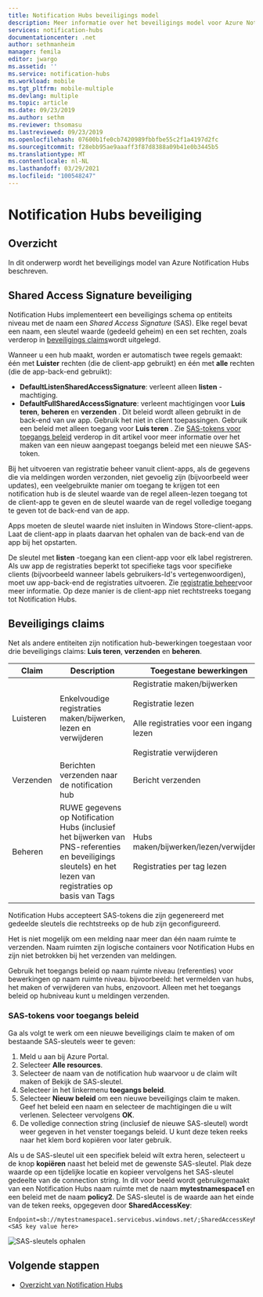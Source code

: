 ```yaml
---
title: Notification Hubs beveiligings model
description: Meer informatie over het beveiligings model voor Azure Notification Hubs.
services: notification-hubs
documentationcenter: .net
author: sethmanheim
manager: femila
editor: jwargo
ms.assetid: ''
ms.service: notification-hubs
ms.workload: mobile
ms.tgt_pltfrm: mobile-multiple
ms.devlang: multiple
ms.topic: article
ms.date: 09/23/2019
ms.author: sethm
ms.reviewer: thsomasu
ms.lastreviewed: 09/23/2019
ms.openlocfilehash: 07600b1fe0cb7420989fbbfbe55c2f1a4197d2fc
ms.sourcegitcommit: f28ebb95ae9aaaff3f87d8388a09b41e0b3445b5
ms.translationtype: MT
ms.contentlocale: nl-NL
ms.lasthandoff: 03/29/2021
ms.locfileid: "100548247"
---
```

# <a name="notification-hubs-security"></a>Notification Hubs beveiliging

## <a name="overview"></a>Overzicht

In dit onderwerp wordt het beveiligings model van Azure Notification Hubs beschreven.

## <a name="shared-access-signature-security"></a>Shared Access Signature beveiliging

Notification Hubs implementeert een beveiligings schema op entiteits niveau met de naam een *Shared Access Signature* (SAS). Elke regel bevat een naam, een sleutel waarde (gedeeld geheim) en een set rechten, zoals verderop in [beveiligings claims](#security-claims)wordt uitgelegd. 

Wanneer u een hub maakt, worden er automatisch twee regels gemaakt: één met **Luister** rechten (die de client-app gebruikt) en één met **alle** rechten (die de app-back-end gebruikt):

- **DefaultListenSharedAccessSignature**: verleent alleen **listen** -machtiging.
- **DefaultFullSharedAccessSignature**: verleent machtigingen voor **Luis teren**, **beheren** en **verzenden** . Dit beleid wordt alleen gebruikt in de back-end van uw app. Gebruik het niet in client toepassingen. Gebruik een beleid met alleen toegang voor **Luis teren** . Zie [SAS-tokens voor toegangs beleid](#sas-tokens-for-access-policies) verderop in dit artikel voor meer informatie over het maken van een nieuw aangepast toegangs beleid met een nieuwe SAS-token.

Bij het uitvoeren van registratie beheer vanuit client-apps, als de gegevens die via meldingen worden verzonden, niet gevoelig zijn (bijvoorbeeld weer updates), een veelgebruikte manier om toegang te krijgen tot een notification hub is de sleutel waarde van de regel alleen-lezen toegang tot de client-app te geven en de sleutel waarde van de regel volledige toegang te geven tot de back-end van de app.

Apps moeten de sleutel waarde niet insluiten in Windows Store-client-apps. Laat de client-app in plaats daarvan het ophalen van de back-end van de app bij het opstarten.

De sleutel met **listen** -toegang kan een client-app voor elk label registreren. Als uw app de registraties beperkt tot specifieke tags voor specifieke clients (bijvoorbeeld wanneer labels gebruikers-Id's vertegenwoordigen), moet uw app-back-end de registraties uitvoeren. Zie [registratie beheer](notification-hubs-push-notification-registration-management.md)voor meer informatie. Op deze manier is de client-app niet rechtstreeks toegang tot Notification Hubs.

## <a name="security-claims"></a>Beveiligings claims

Net als andere entiteiten zijn notification hub-bewerkingen toegestaan voor drie beveiligings claims: **Luis teren**, **verzenden** en **beheren**.

| Claim   | Description                                          | Toegestane bewerkingen |
| ------- | ---------------------------------------------------- | ------------------ |
| Luisteren  | Enkelvoudige registraties maken/bijwerken, lezen en verwijderen | Registratie maken/bijwerken<br><br>Registratie lezen<br><br>Alle registraties voor een ingang lezen<br><br>Registratie verwijderen |
| Verzenden    | Berichten verzenden naar de notification hub                | Bericht verzenden |
| Beheren  | RUWE gegevens op Notification Hubs (inclusief het bijwerken van PNS-referenties en beveiligings sleutels) en het lezen van registraties op basis van Tags |Hubs maken/bijwerken/lezen/verwijderen<br><br>Registraties per tag lezen |

Notification Hubs accepteert SAS-tokens die zijn gegenereerd met gedeelde sleutels die rechtstreeks op de hub zijn geconfigureerd.

Het is niet mogelijk om een melding naar meer dan één naam ruimte te verzenden. Naam ruimten zijn logische containers voor Notification Hubs en zijn niet betrokken bij het verzenden van meldingen.

Gebruik het toegangs beleid op naam ruimte niveau (referenties) voor bewerkingen op naam ruimte niveau. bijvoorbeeld: het vermelden van hubs, het maken of verwijderen van hubs, enzovoort. Alleen met het toegangs beleid op hubniveau kunt u meldingen verzenden.

### <a name="sas-tokens-for-access-policies"></a>SAS-tokens voor toegangs beleid

Ga als volgt te werk om een nieuwe beveiligings claim te maken of om bestaande SAS-sleutels weer te geven:

1. Meld u aan bij Azure Portal.
2. Selecteer **Alle resources**.
3. Selecteer de naam van de notification hub waarvoor u de claim wilt maken of Bekijk de SAS-sleutel.
4. Selecteer in het linkermenu **toegangs beleid**.
5. Selecteer **Nieuw beleid** om een nieuwe beveiligings claim te maken. Geef het beleid een naam en selecteer de machtigingen die u wilt verlenen. Selecteer vervolgens **OK**.
6. De volledige connection string (inclusief de nieuwe SAS-sleutel) wordt weer gegeven in het venster toegangs beleid. U kunt deze teken reeks naar het klem bord kopiëren voor later gebruik.

Als u de SAS-sleutel uit een specifiek beleid wilt extra heren, selecteert u de knop **kopiëren** naast het beleid met de gewenste SAS-sleutel. Plak deze waarde op een tijdelijke locatie en kopieer vervolgens het SAS-sleutel gedeelte van de connection string. In dit voor beeld wordt gebruikgemaakt van een Notification Hubs naam ruimte met de naam **mytestnamespace1** en een beleid met de naam **policy2**. De SAS-sleutel is de waarde aan het einde van de teken reeks, opgegeven door **SharedAccessKey**:

```shell
Endpoint=sb://mytestnamespace1.servicebus.windows.net/;SharedAccessKeyName=policy2;SharedAccessKey=<SAS key value here>
```

![SAS-sleutels ophalen](media/notification-hubs-push-notification-security/access1.png)

## <a name="next-steps"></a>Volgende stappen

- [Overzicht van Notification Hubs](notification-hubs-push-notification-overview.md)
